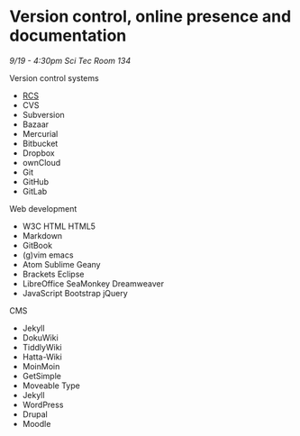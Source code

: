 # Version control, online presence and documentation

_9/19 - 4:30pm Sci Tec Room 134_

Version control systems

* [RCS](http://www.gnu.org/software/rcs/rcs.html)
* CVS 
* Subversion 
* Bazaar 
* Mercurial 
* Bitbucket 
* Dropbox 
* ownCloud
* Git 
* GitHub 
* GitLab

Web development

* W3C HTML HTML5 
* Markdown 
* GitBook 
* \(g\)vim emacs 
* Atom Sublime Geany 
* Brackets Eclipse 
* LibreOffice SeaMonkey Dreamweaver 
* JavaScript Bootstrap jQuery

CMS

* Jekyll 
* DokuWiki 
* TiddlyWiki 
* Hatta-Wiki 
* MoinMoin 
* GetSimple 
* Moveable Type 
* Jekyll 
* WordPress 
* Drupal 
* Moodle 

